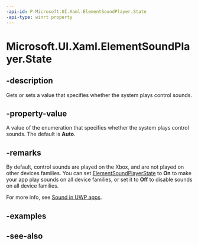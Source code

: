 ```yaml
---
-api-id: P:Microsoft.UI.Xaml.ElementSoundPlayer.State
-api-type: winrt property
---
```


<!-- Property syntax
public Windows.UI.Xaml.ElementSoundPlayerState State { get;  set; }
-->

# Microsoft.UI.Xaml.ElementSoundPlayer.State

## -description
Gets or sets a value that specifies whether the system plays control sounds.

## -property-value
A value of the enumeration that specifies whether the system plays control sounds. The default is **Auto**.

## -remarks
By default, control sounds are played on the Xbox, and are not played on other devices families. You can set [ElementSoundPlayerState](elementsoundplayerstate.md) to **On** to make your app play sounds on all device families, or set it to **Off** to disable sounds on all device families.

For more info, see [Sound in UWP apps](/windows/uwp/style/sound).

## -examples

## -see-also
